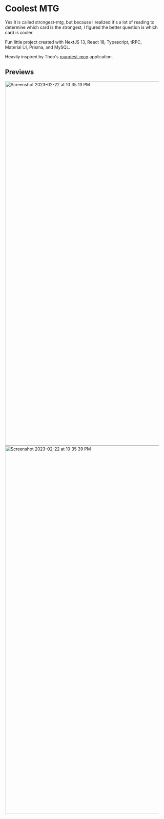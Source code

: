 # Coolest MTG
Yes it is called strongest-mtg, but because I realized it's a lot of reading to determine which card is the strongest, I figured the better question is which card is cooler.

Fun little project created with NextJS 13, React 18, Typescript, tRPC, Material UI, Prisma, and MySQL.

Heavily inspired by Theo's [roundest-mon](https://github.com/t3dotgg/roundest-mon) application. 

## Previews
<img width="1190" alt="Screenshot 2023-02-22 at 10 35 13 PM" src="https://user-images.githubusercontent.com/14530131/220836127-74134718-8712-4c47-a652-ace6c5c5d296.png">
<img width="1203" alt="Screenshot 2023-02-22 at 10 35 39 PM" src="https://user-images.githubusercontent.com/14530131/220836141-57984f14-3b5a-4d1f-8352-794ff8ec8708.png">
